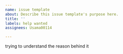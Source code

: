 ```yaml
---
name: issue template
about: Describe this issue template's purpose here.
title: ''
labels: help wanted
assignees: Usama00114

---
```


trying to understand the reason behind it
